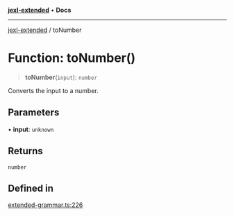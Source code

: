 [**jexl-extended**](../README.md) • **Docs**

***

[jexl-extended](../globals.md) / toNumber

# Function: toNumber()

> **toNumber**(`input`): `number`

Converts the input to a number.

## Parameters

• **input**: `unknown`

## Returns

`number`

## Defined in

[extended-grammar.ts:226](https://github.com/nikoraes/jexl-extended/blob/06a031f168fa218082d7ed9df57973f42e70c755/src/extended-grammar.ts#L226)
